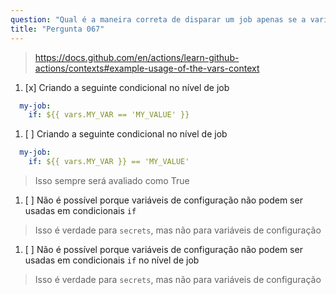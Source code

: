 ```yaml
---
question: "Qual é a maneira correta de disparar um job apenas se a variável de configuração `MY_VAR` tiver o valor de `MY_VALUE`?"
title: "Pergunta 067"
---
```


> https://docs.github.com/en/actions/learn-github-actions/contexts#example-usage-of-the-vars-context
1. [x] Criando a seguinte condicional no nível de job
```yaml
  my-job:
    if: ${{ vars.MY_VAR == 'MY_VALUE' }}
```
1. [ ] Criando a seguinte condicional no nível de job
```yaml
  my-job:
    if: ${{ vars.MY_VAR }} == 'MY_VALUE'
```
> Isso sempre será avaliado como True
1. [ ] Não é possível porque variáveis de configuração não podem ser usadas em condicionais `if`
> Isso é verdade para `secrets`, mas não para variáveis de configuração
1. [ ] Não é possível porque variáveis de configuração não podem ser usadas em condicionais `if` no nível de job
> Isso é verdade para `secrets`, mas não para variáveis de configuração
